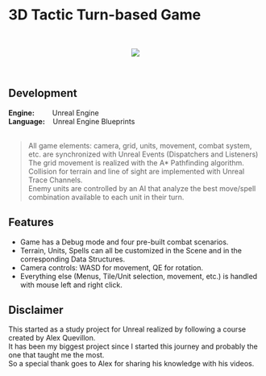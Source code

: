 # 3D Tactic Turn-based Game
<br/>

<p align="center">
  <img src="http://emanuelecarrino.altervista.org/images/portfolio/TacticGame_screenshot.png" />
</p>
<br/>

## Development
**Engine:** &nbsp;&nbsp;&nbsp;&nbsp;&nbsp;&nbsp;&nbsp; Unreal Engine  
**Language:** &nbsp;&nbsp; Unreal Engine Blueprints  
<br/>
> All game elements: camera, grid, units, movement, combat system, etc. are synchronized with Unreal Events (Dispatchers and Listeners)  
> The grid movement is realized with the A* Pathfinding algorithm.  
> Collision for terrain and line of sight are implemented with Unreal Trace Channels.  
> Enemy units are controlled by an AI that analyze the best move/spell combination available to each unit in their turn.  
  
## Features
* Game has a Debug mode and four pre-built combat scenarios.  
* Terrain, Units, Spells can all be customized in the Scene and in the corresponding Data Structures.  
* Camera controls: WASD for movement, QE for rotation.  
* Everything else (Menus, Tile/Unit selection, movement, etc.) is handled with mouse left and right click.  
  
## Disclaimer
This started as a study project for Unreal realized by following a course created by Alex Quevillon.  
It has been my biggest project since I started this journey and probably the one that taught me the most.  
So a special thank goes to Alex for sharing his knowledge with his videos.  
<br/>
<br/>
